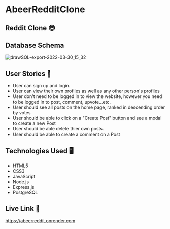 # AbeerRedditClone



## Reddit Clone 😎

## Database Schema

![drawSQL-export-2022-03-30_15_32](https://user-images.githubusercontent.com/73759748/160835308-55f773f5-aedb-45fe-93de-685027ca153c.png)

## User Stories 💭

- User can sign up and login.
- User can view their own profiles as well as any other person's profiles
- User don't need to be logged in to view the website, however you need to be logged in to post, comment, upvote...etc.
- User should see all posts on the home page, ranked in descending order by votes
- User should be able to click on a "Create Post" button and see a modal to create a new Post
- User should be able delete thier own posts.
- User should be able to create a comment on a Post


## Technologies Used 🖥️

- HTML5
- CSS3
- JavaScript
- Node.js
- Express.js
- PostgreSQL

## Live Link 🔗
https://abeerreddit.onrender.com


